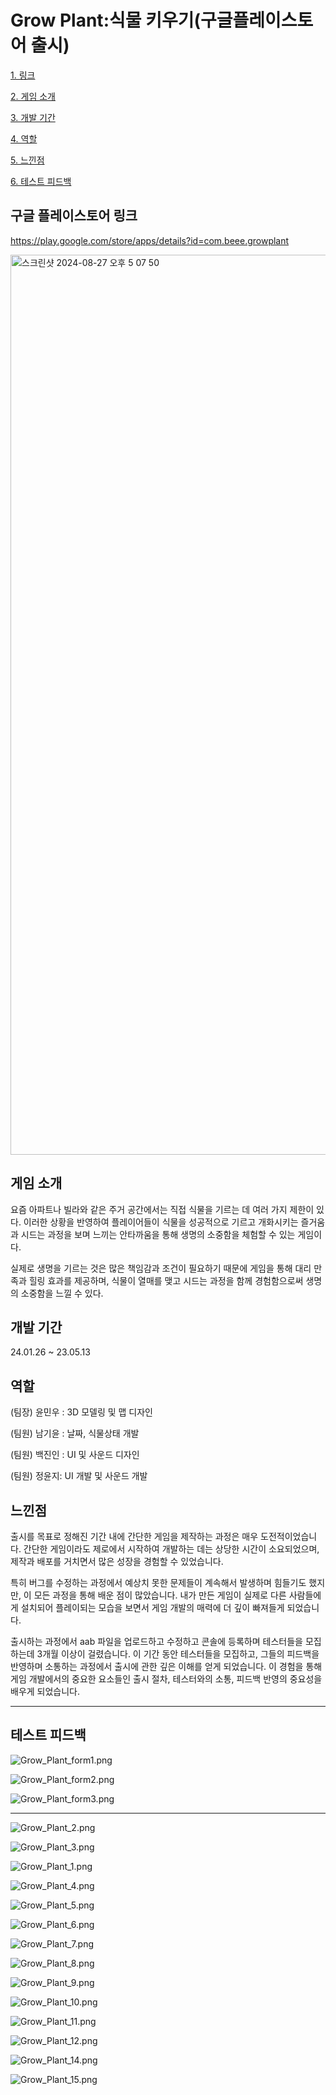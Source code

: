 # Grow Plant:식물 키우기(구글플레이스토어 출시)
[1. 링크](#구글-플레이스토어-링크)

[2. 게임 소개](#게임-소개)

[3. 개발 기간](#개발-기간)

[4. 역할](#역할)

[5. 느낀점](#느낀점)

[6. 테스트 피드백](#테스트-피드백)

## 구글 플레이스토어 링크
https://play.google.com/store/apps/details?id=com.beee.growplant

<img width="1440" alt="스크린샷 2024-08-27 오후 5 07 50" src="https://github.com/user-attachments/assets/c0f744e5-5d33-4b6a-b2a8-bade35a0b992">

## 게임 소개

요즘 아파트나 빌라와 같은 주거 공간에서는 직접 식물을 기르는 데 여러 가지 제한이 있다. 이러한 상황을 반영하여 플레이어들이 식물을 성공적으로 기르고 개화시키는 즐거움과 시드는 과정을 보며 느끼는 안타까움을 통해 생명의 소중함을 체험할 수 있는 게임이다.

실제로 생명을 기르는 것은 많은 책임감과 조건이 필요하기 때문에 게임을 통해 대리 만족과 힐링 효과를 제공하며, 식물이 열매를 맺고 시드는 과정을 함께 경험함으로써 생명의 소중함을 느낄 수 있다.

## 개발 기간

24.01.26 ~ 23.05.13


## 역할

(팀장) 윤민우 : 3D 모델링 및 맵 디자인

(팀원) 남기윤 : 날짜, 식물상태 개발

(팀원) 백진인 : UI 및 사운드 디자인

(팀원) 정윤지: UI 개발 및 사운드 개발

## 느낀점

출시를 목표로 정해진 기간 내에 간단한 게임을 제작하는 과정은 매우 도전적이었습니다. 간단한 게임이라도 제로에서 시작하여 개발하는 데는 상당한 시간이 소요되었으며, 제작과 배포를 거치면서 많은 성장을 경험할 수 있었습니다.

특히 버그를 수정하는 과정에서 예상치 못한 문제들이 계속해서 발생하며 힘들기도 했지만, 이 모든 과정을 통해 배운 점이 많았습니다. 내가 만든 게임이 실제로 다른 사람들에게 설치되어 플레이되는 모습을 보면서 게임 개발의 매력에 더 깊이 빠져들게 되었습니다.

출시하는 과정에서 aab 파일을 업로드하고 수정하고 콘솔에 등록하며 테스터들을 모집하는데 3개월 이상이 걸렸습니다. 이 기간 동안 테스터들을 모집하고, 그들의 피드백을 반영하며 소통하는 과정에서 출시에 관한 깊은 이해를 얻게 되었습니다. 이 경험을 통해 게임 개발에서의 중요한 요소들인 출시 절차, 테스터와의 소통, 피드백 반영의 중요성을 배우게 되었습니다.

---
## 테스트 피드백

![Grow_Plant_form1.png](Grow_Plant.png/Grow_Plant_form1.png)

![Grow_Plant_form2.png](Grow_Plant.png/Grow_Plant_form2.png)

![Grow_Plant_form3.png](Grow_Plant.png/Grow_Plant_form3.png)

---


![Grow_Plant_2.png](Grow_Plant.png/Grow_Plant_2.png)

![Grow_Plant_3.png](Grow_Plant.png/Grow_Plant_3.png)

![Grow_Plant_1.png](Grow_Plant.png/Grow_Plant_1.png)

![Grow_Plant_4.png](Grow_Plant.png/Grow_Plant_4.png)

![Grow_Plant_5.png](Grow_Plant.png/Grow_Plant_5.png)

![Grow_Plant_6.png](Grow_Plant.png/Grow_Plant_6.png)

![Grow_Plant_7.png](Grow_Plant.png/Grow_Plant_7.png)

![Grow_Plant_8.png](Grow_Plant.png/Grow_Plant_8.png)

![Grow_Plant_9.png](Grow_Plant.png/Grow_Plant_9.png)

![Grow_Plant_10.png](Grow_Plant.png/Grow_Plant_10.png)

![Grow_Plant_11.png](Grow_Plant.png/Grow_Plant_11.png)

![Grow_Plant_12.png](Grow_Plant.png/Grow_Plant_12.png)

![Grow_Plant_14.png](Grow_Plant.png/Grow_Plant_14.png)

![Grow_Plant_15.png](Grow_Plant.png/Grow_Plant_15.png)


